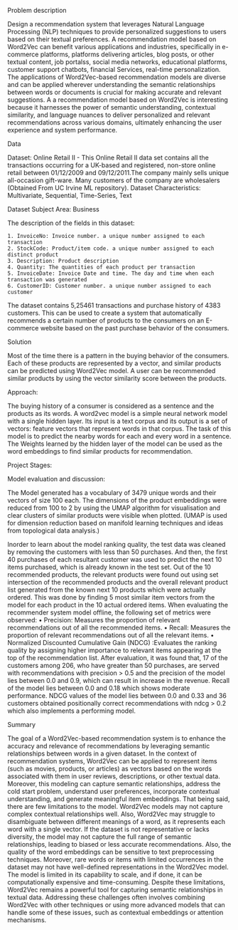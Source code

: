 
Problem description

Design a recommendation system that leverages Natural Language Processing (NLP) techniques to provide personalized suggestions to users based on their textual preferences.
A recommendation model based on Word2Vec can benefit various applications and industries, specifically in e-commerce platforms, platforms delivering articles, blog posts, or other textual content, job portalss, social media networks, educational platforms, customer support chatbots, financial Services, real-time personalization. The applications of Word2Vec-based recommendation models are diverse and can be applied wherever understanding the semantic relationships between words or documents is crucial for making accurate and relevant suggestions. A a recommendation model based on Word2Vec is interesting because it harnesses the power of semantic understanding, contextual similarity, and language nuances to deliver personalized and relevant recommendations across various domains, ultimately enhancing the user experience and system performance.

Data

Dataset: Online Retail II - This Online Retail II data set contains all the transactions occurring for a UK-based and registered, non-store online retail between 01/12/2009 and 09/12/2011.The company mainly sells unique all-occasion gift-ware. Many customers of the company are wholesalers (Obtained From UC Irvine ML repository). 
Dataset Characteristics: Multivariate, Sequential, Time-Series, Text

Dataset Subject Area: Business 

The description of the fields in this dataset:

    1. InvoiceNo: Invoice number. a unique number assigned to each transaction 
    2. StockCode: Product/item code. a unique number assigned to each distinct product 
    3. Description: Product description 
    4. Quantity: The quantities of each product per transaction 
    5. InvoiceDate: Invoice Date and time. The day and time when each transaction was generated 
    6. CustomerID: Customer number. a unique number assigned to each customer 
    
The dataset contains 5,25461  transactions and purchase history of  4383 customers. This can be used to create a system that automatically recommends a certain number of products to the consumers on an E-commerce website based on the past purchase behavior of the consumers.

Solution

Most of the time there is a pattern in the buying behavior of the consumers. Each of these products are represented by a vector,  and similar products can be predicted using Word2Vec model. A user can be recommended  similar products by using the vector similarity score between the products.  

Approach:

The buying history of a consumer is considered as a sentence and the products as its words.  A word2vec model is a simple neural network model with a single hidden layer. Its input is a text corpus and its output is a set of vectors: feature vectors that represent words in that corpus. The task of this model is to predict the nearby words for each and every word in a sentence. The Weights learned by the hidden layer of the model can be used as the word embeddings to find similar products for recommendation. 

Project Stages:


Model evaluation and discussion:

The Model generated has a vocabulary of 3479 unique words and their vectors of size 100 each. The dimensions of the product embeddings were reduced from 100 to 2 by using the UMAP algorithm for visualisation and clear clusters of similar products were visible when plotted. (UMAP is used for dimension reduction based on manifold learning techniques and ideas from topological data analysis.)


Inorder to learn about the model ranking quality, the test data was cleaned by removing the customers with less than 50 purchases. And then, the first 40 purchases of each resultant customer was used to predict the next 10 items purchased, which is already known in the test set. Out of the 10 recommended products, the relevant products were found out using set intersection of the recommended products and the overall relevant product list generated from the known next 10 products which were actually ordered. This was done by finding 5 most similar item vectors from the model for each product in the 10 actual ordered items. When evaluating the recommender system model offline, the following set of metrics were observed:
    • Precision: Measures the proportion of relevant recommendations out of all the recommended items. 
    • Recall: Measures the proportion of relevant recommendations out of all the relevant items.
    • Normalized Discounted Cumulative Gain (NDCG) :Evaluates the ranking quality by assigning higher importance to relevant items appearing at the top of the recommendation list. 
After evaluation, it was found that, 17 of the customers among 206, who have greater than 50 purchases, are served with recommendations with precision > 0.5  and the precision of the model lies between 0.0 and 0.9, which can result in increase in the revenue. Recall of the model lies between 0.0 and 0.18 which shows moderate performance. NDCG values of the model lies between 0.0 and 0.33 and 36 customers obtained positionally correct recommendations with ndcg > 0.2 which also implements a performing model. 

Summary

The goal of a Word2Vec-based recommendation system is to enhance the accuracy and relevance of recommendations by leveraging semantic relationships between words in a given dataset. In the context of recommendation systems, Word2Vec can be applied to represent items (such as movies, products, or articles) as vectors based on the words associated with them in user reviews, descriptions, or other textual data. Moreover, this modeling can capture semantic relationships, address the cold start problem, understand user preferences, incorporate contextual understanding, and generate meaningful item embeddings. That being said, there are few limitations to the model. Word2Vec models may not capture complex contextual relationships well. Also, Word2Vec may struggle to disambiguate between different meanings of a  word, as it represents each word with a single vector. If the dataset is not representative or lacks diversity, the model may not capture the full range of semantic relationships, leading to biased or less accurate recommendations. Also, the quality of the word embeddings can be sensitive to text preprocessing techniques. Moreover, rare words or items with limited occurrences in the dataset may not have well-defined representations in the Word2Vec model.  The model is limited in its capability to scale, and if done, it can be computationally expensive and time-consuming. Despite these limitations, Word2Vec remains a powerful tool for capturing semantic relationships in textual data. Addressing these challenges often involves combining Word2Vec with other techniques or using more advanced models that can handle some of these issues, such as contextual embeddings or attention mechanisms.	

